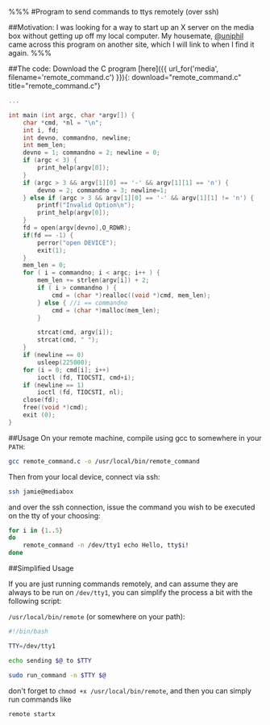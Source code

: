 %%%
#Program to send commands to ttys remotely
(over ssh)

##Motivation:
I was looking for a way to start up an X server on the media box without getting up off my local computer. My housemate, [@uniphil](https://github.com/uniphil "His GitHub page") came across this program on another site, which I will link to when I find it again.
%%%

##The code:
Download the C program [here]({{ url_for('media', filename='remote_command.c') }}){: download="remote_command.c" title="remote_command.c"}


```C
...

int main (int argc, char *argv[]) {
    char *cmd, *nl = "\n";
    int i, fd;
    int devno, commandno, newline;
    int mem_len;
    devno = 1; commandno = 2; newline = 0;
    if (argc < 3) {
        print_help(argv[0]);
    }
    if (argc > 3 && argv[1][0] == '-' && argv[1][1] == 'n') {
        devno = 2; commandno = 3; newline=1;
    } else if (argc > 3 && argv[1][0] == '-' && argv[1][1] != 'n') {
        printf("Invalid Option\n");
        print_help(argv[0]);
    }
    fd = open(argv[devno],O_RDWR);
    if(fd == -1) {
        perror("open DEVICE");
        exit(1);
    }
    mem_len = 0;
    for ( i = commandno; i < argc; i++ ) {
        mem_len += strlen(argv[i]) + 2;
        if ( i > commandno ) {
            cmd = (char *)realloc((void *)cmd, mem_len);
        } else { //i == commandno
            cmd = (char *)malloc(mem_len);
        }

        strcat(cmd, argv[i]);
        strcat(cmd, " ");
    }
    if (newline == 0)
        usleep(225000);
    for (i = 0; cmd[i]; i++)
        ioctl (fd, TIOCSTI, cmd+i);
    if (newline == 1)
        ioctl (fd, TIOCSTI, nl);
    close(fd);
    free((void *)cmd);
    exit (0);
}
```

##Usage
On your remote machine, compile using gcc to somewhere in your `PATH`:
```bash
gcc remote_command.c -o /usr/local/bin/remote_command
```

Then from your local device, connect via ssh:
```bash
ssh jamie@mediabox
```

and over the ssh connection, issue the command you wish to be executed on the tty of your choosing:
```bash
for i in {1..5}
do
    remote_command -n /dev/tty1 echo Hello, tty$i!
done
```

##Simplified Usage

If you are just running commands remotely, and can assume they are always to be run on `/dev/tty1`, you can simplify the process a bit with the following script:

`/usr/local/bin/remote` (or somewhere on your path):
```bash
#!/bin/bash

TTY=/dev/tty1

echo sending $@ to $TTY

sudo run_command -n $TTY $@
```

don't forget to `chmod +x /usr/local/bin/remote`, and then you can simply run commands like

```bash
remote startx
```

